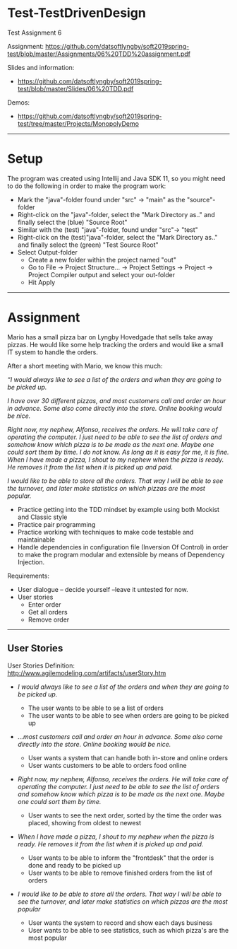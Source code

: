 # Test-TestDrivenDesign
Test Assignment 6

Assignment: https://github.com/datsoftlyngby/soft2019spring-test/blob/master/Assignments/06%20TDD%20assignment.pdf

Slides and information: 
- https://github.com/datsoftlyngby/soft2019spring-test/blob/master/Slides/06%20TDD.pdf

Demos:
- https://github.com/datsoftlyngby/soft2019spring-test/tree/master/Projects/MonopolyDemo

----
# Setup

The program was created using Intellij and Java SDK 11, so you might need to do the following in order to make the program work:

- Mark the "java"-folder found under "src" -> "main" as the "source"-folder
-   Right-click on the "java"-folder, select the "Mark Directory as.." and finally select the (blue) "Source Root"
- Similar with the (test) "java"-folder, found under "src"-> "test"
-   Right-click on the (test)"java"-folder, select the "Mark Directory as.." and finally select the (green) "Test Source Root"
- Select Output-folder
  - Create a new folder within the project named "out"
  - Go to File -> Project Structure... -> Project Settings -> Project -> Project Compiler output and select your out-folder
  - Hit Apply
----

# Assignment

Mario has a small pizza bar on Lyngby Hovedgade that sells take away
pizzas. He would like some help tracking the orders and would like a small IT
system to handle the orders.

After a short meeting with Mario, we know this much:

*“I would always like to see a list of the orders and when they are going to be
picked up.* 

*I have over 30 different pizzas, and most customers call and order an hour in advance.
Some also come directly into the store. Online booking would be nice.*

*Right now, my nephew, Alfonso, receives the orders. He will take care of operating the computer. I
just need to be able to see the list of orders and somehow know which pizza is to be made as the
next one. Maybe one could sort them by time. I do not know. As long as it is easy for me, it is fine.
When I have made a pizza, I shout to my nephew when the pizza is ready. He removes it from the
list when it is picked up and paid.*

*I would like to be able to store all the orders. That way I will be able to see the turnover, and later
make statistics on which pizzas are the most popular.* 

- Practice getting into the TDD mindset by example using both Mockist and Classic style
- Practice pair programming
- Practice working with techniques to make code testable and maintainable
- Handle dependencies in configuration file (Inversion Of Control) in order to make the
program modular and extensible by means of Dependency Injection.

Requirements:
- User dialogue – decide yourself –leave it untested for now.
- User stories
  - Enter order
  - Get all orders
  - Remove order 

-------

## User Stories

User Stories Definition: http://www.agilemodeling.com/artifacts/userStory.htm

- *I would always like to see a list of the orders and when they are going to be
picked up.*
  - The user wants to be able to se a list of orders 
  - The user wants to be able to see when orders are going to be picked up
  
- *...most customers call and order an hour in advance. Some also come directly into the store. Online booking would be nice.*
  - User wants a system that can handle both in-store and online orders
  - User wants customers to be able to orders food online
  
- *Right now, my nephew, Alfonso, receives the orders. He will take care of operating the computer. I just need to be able to see the list of orders and somehow know which pizza is to be made as the next one. Maybe one could sort them by time.*
  - User wants to see the next order, sorted by the time the order was placed, showing from oldest to newest
  
- *When I have made a pizza, I shout to my nephew when the pizza is ready. He removes it from the list when it is picked up and paid.*
  - User wants to be able to inform the "frontdesk" that the order is done and ready to be picked up
  - User wants to be able to remove finished orders from the list of orders
  
- *I would like to be able to store all the orders. That way I will be able to see the turnover, and later
make statistics on which pizzas are the most popular*  
  - User wants the system to record and show each days business 
  - User wants to be able to see statistics, such as which pizza's are the most popular
  
  
